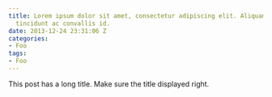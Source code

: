 ```yaml
---
title: Lorem ipsum dolor sit amet, consectetur adipiscing elit. Aliquam justo turpis,
  tincidunt ac convallis id.
date: 2013-12-24 23:31:06 Z
categories:
- Foo
tags:
- Foo
---
```


This post has a long title. Make sure the title displayed right.
